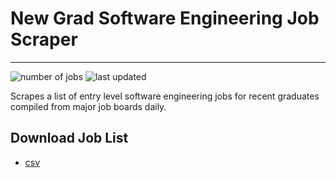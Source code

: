 # New Grad Software Engineering Job Scraper
---
![number of jobs](https://img.shields.io/endpoint?url=http://cache.nlogn.blog/job-scraper/number_of_jobs&style=plastic)
![last updated](https://img.shields.io/endpoint?url=http://cache.nlogn.blog/job-scraper/last_update&style=plastic)

Scrapes a list of entry level software engineering jobs for recent graduates compiled from major job boards daily.

## Download Job List

- [csv](http://cache.nlogn.blog/job-scraper/jobs.csv)
